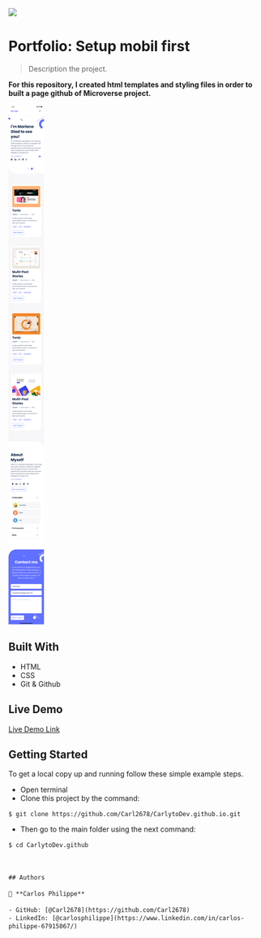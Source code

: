 ![](https://img.shields.io/badge/Microverse-blueviolet)

# Portfolio: Setup mobil first

> Description the project.

**For this repository, I created html templates and styling files in order to built a page github of Microverse project.**

![alt text](https://github.com/Carl2678/setup-mobile-first-part-2/blob/main/images/Template%201-Mobile-Main.png)

## Built With

- HTML
- CSS
- Git & Github

## Live Demo

[Live Demo Link](https://github.com/CarlytoDev/CarlytoDev.github.io)


## Getting Started


To get a local copy up and running follow these simple example steps.
- Open terminal
- Clone this project by the command:

```
$ git clone https://github.com/Carl2678/CarlytoDev.github.io.git
```

- Then go to the main folder using the next command:

```
$ cd CarlytoDev.github



## Authors

👤 **Carlos Philippe**

- GitHub: [@Carl2678](https://github.com/Carl2678)
- LinkedIn: [@carlosphilippe](https://www.linkedin.com/in/carlos-philippe-67915067/)
